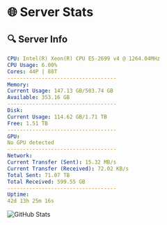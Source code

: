 # 🌐 Server Stats
## 🔍 Server Info
```yaml
CPU: Intel(R) Xeon(R) CPU E5-2699 v4 @ 1264.04MHz
CPU Usage: 6.00%
Cores: 44P | 88T
-----------------------------------
Memory:
Current Usage: 147.13 GB/503.74 GB
Available: 353.16 GB
-----------------------------------
Disk:
Current Usage: 114.62 GB/1.71 TB
Free: 1.51 TB
-----------------------------------
GPU:
No GPU detected
-----------------------------------
Network:
Current Transfer (Sent): 15.32 MB/s
Current Transfer (Received): 72.02 KB/s
Total Sent: 71.07 TB
Total Received: 599.55 GB
-----------------------------------
Uptime:
42d 13h 25m 16s
```
![GitHub Stats](https://img.shields.io/badge/Updated-2025-04-19_10:48:05-blue)